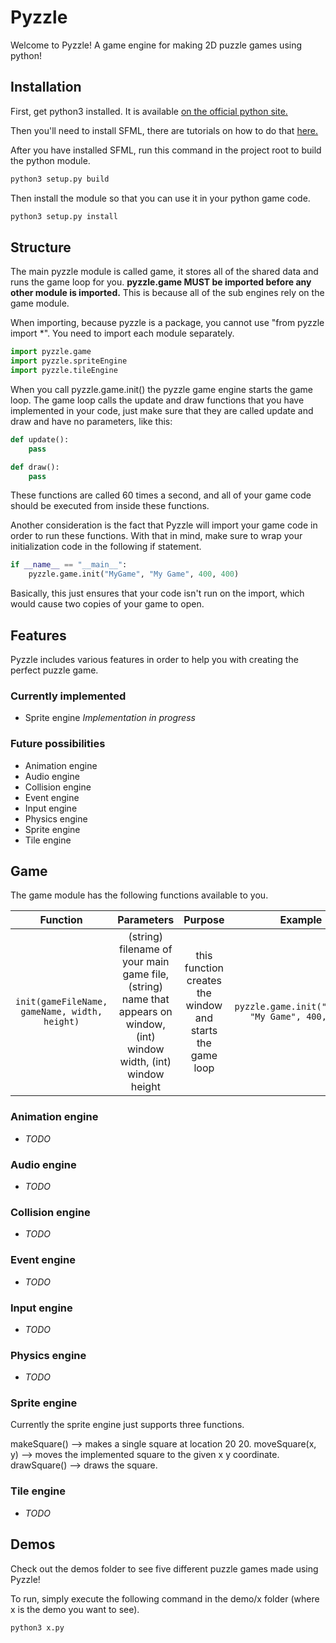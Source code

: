 # Pyzzle

Welcome to Pyzzle! A game engine for making 2D puzzle games using python!

## Installation

First, get python3 installed. It is available [on the official python site.](https://www.python.org/downloads/)

Then you'll need to install SFML, there are tutorials on how to do that [here.](https://www.sfml-dev.org/tutorials/2.5/)

After you have installed SFML, run this command in the project root to build the python module.

```python
python3 setup.py build
```

Then install the module so that you can use it in your python game code.

```python
python3 setup.py install
```

## Structure

The main pyzzle module is called game, it stores all of the shared data and runs the game loop for you. **pyzzle.game MUST be imported before any other module is imported.** This is because all of the sub engines rely on the game module.

When importing, because pyzzle is a package, you cannot use "from pyzzle import *". You need to import each module separately.

```python
import pyzzle.game
import pyzzle.spriteEngine
import pyzzle.tileEngine
```

When you call pyzzle.game.init() the pyzzle game engine starts the game loop. The game loop calls the update and draw functions that you have
implemented in your code, just make sure that they are called update and draw and have no parameters, like this:

```python
def update():
    pass

def draw():
    pass
```

These functions are called 60 times a second, and all of your game code should be executed from inside these functions.

Another consideration is the fact that Pyzzle will import your game code in order to run these functions. With that in mind, make sure to wrap
your initialization code in the following if statement.

```python
if __name__ == "__main__":
    pyzzle.game.init("MyGame", "My Game", 400, 400)
```

Basically, this just ensures that your code isn't run on the import, which would cause two copies of your game to open.

## Features

Pyzzle includes various features in order to help you with creating the perfect puzzle game.

### Currently implemented

- Sprite engine *Implementation in progress*

### Future possibilities

- Animation engine
- Audio engine
- Collision engine
- Event engine
- Input engine
- Physics engine
- Sprite engine
- Tile engine

## Game

The game module has the following functions available to you.

| Function | Parameters | Purpose | Example |
| :------: | :--------: | :-----: | :-----: |
| ```init(gameFileName, gameName, width, height)``` | (string) filename of your main game file, (string) name that appears on window, (int) window width, (int) window height | this function creates the window and starts the game loop | ```pyzzle.game.init("MyGame", "My Game", 400, 400)``` |

### Animation engine

- *TODO*

### Audio engine

- *TODO*

### Collision engine

- *TODO*

### Event engine

- *TODO*

### Input engine

- *TODO*

### Physics engine

- *TODO*

### Sprite engine

Currently the sprite engine just supports three functions.

makeSquare() --> makes a single square at location 20 20.
moveSquare(x, y) --> moves the implemented square to the given x y coordinate.
drawSquare() --> draws the square.

### Tile engine

- *TODO*

## Demos

Check out the demos folder to see five different puzzle games made using Pyzzle! 

To run, simply execute the following command in the demo/x folder (where x is the demo you want to see).

```python
python3 x.py
```
